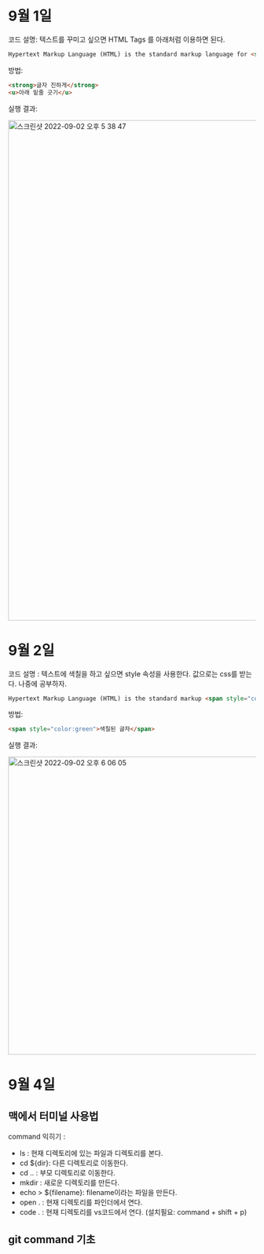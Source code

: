 # 9월 1일

코드 설명: 텍스트를 꾸미고 싶으면 HTML Tags 를 아래처럼 이용하면 된다. 
```html
Hypertext Markup Language (HTML) is the standard markup language for <strong>creating <u>web</u> pages</strong>.
```

방법: 
```html
<strong>글자 진하게</strong>
<u>아래 밑줄 긋기</u> 
```

실행 결과: 

<img width="1019" alt="스크린샷 2022-09-02 오후 5 38 47" src="https://user-images.githubusercontent.com/108469115/188099960-b72874db-a27d-4bb9-989c-942f99379d75.png">

# 9월 2일

코드 설명 : 텍스트에 색칠을 하고 싶으면 style 속성을 사용한다. 값으로는 css를 받는다. 나중에 공부하자.
```html
Hypertext Markup Language (HTML) is the standard markup <span style="color:Green">language</span>
```
  
방법: 
```html
<span style="color:green">색칠된 글자</span>
```
  
실행 결과:
  
<img width="607" alt="스크린샷 2022-09-02 오후 6 06 05" src="https://user-images.githubusercontent.com/108469115/188105428-a29fea20-3a78-45bb-a8ca-e607202ddca2.png">

  
# 9월 4일

## 맥에서 터미널 사용법
command 익히기 : 
- ls : 현재 디렉토리에 있는 파일과 디렉토리를 본다.
- cd ${dir}: 다른 디렉토리로 이동한다. 
- cd .. : 부모 디렉토리로 이동한다. 
- mkdir : 새로운 디렉토리를 만든다.
- echo > ${filename}: filename이라는 파일을 만든다. 
- open . : 현재 디렉토리를 파인더에서 연다. 
- code . : 현재 디렉토리를 vs코드에서 연다. (설치필요: command + shift + p)

## git command 기초

